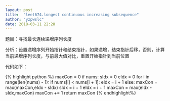 ```yaml
---
layout: post
title:  "leet674.longest continuous increasing subsequence"
author: "yzpwslc"
date: 2018-03-11 22:28
---
```


<p>题目：寻找最长连续递增序列长度</p>
<p>分析：设置递增序列开始指针和结束指针，如果递增，结束指针后移，否则，计算当前递增序列长度，与前最大值对比，重置开始指针到当前位置</p>
<p>代码如下：</p>
{% highlight python %}
        maxCon = 0
        if nums:
            sIdx = 0
            eIdx = 0
            for i in range(len(nums) - 1):
                if nums[i] < nums[i + 1]:
                    eIdx = i + 1
                else:
                    maxCon = max(maxCon,eIdx - sIdx)
                    sIdx = i + 1
                    eIdx = i + 1
            maxCon = max(eIdx - sIdx,maxCon)
            maxCon += 1
        return maxCon
{% endhighlight%}
